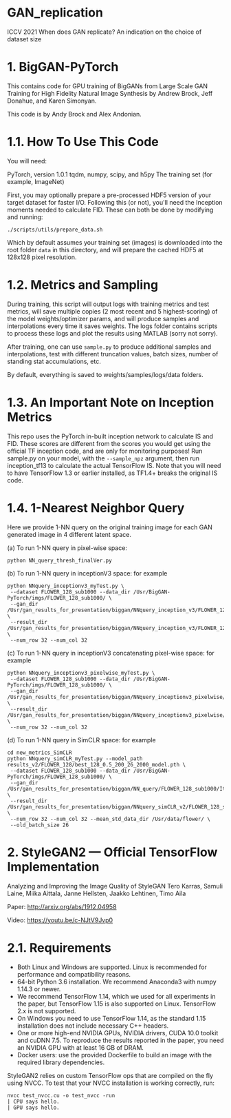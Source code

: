 # GAN_replication
ICCV 2021 When does GAN replicate? An indication on the choice of dataset size

# 1. BigGAN-PyTorch
This contains code for GPU training of BigGANs from Large Scale GAN Training for High Fidelity Natural Image Synthesis by Andrew Brock, Jeff Donahue, and Karen Simonyan.

This code is by Andy Brock and Alex Andonian.

# 1.1. How To Use This Code
You will need:

PyTorch, version 1.0.1
tqdm, numpy, scipy, and h5py
The training set (for example, ImageNet)

First, you may optionally prepare a pre-processed HDF5 version of your target dataset for faster I/O. Following this (or not), you'll need the Inception moments needed to calculate FID. These can both be done by modifying and running:
```
./scripts/utils/prepare_data.sh
```
Which by default assumes your training set (images) is downloaded into the root folder ```data``` in this directory, and will prepare the cached HDF5 at 128x128 pixel resolution.

# 1.2. Metrics and Sampling
During training, this script will output logs with training metrics and test metrics, will save multiple copies (2 most recent and 5 highest-scoring) of the model weights/optimizer params, and will produce samples and interpolations every time it saves weights. The logs folder contains scripts to process these logs and plot the results using MATLAB (sorry not sorry).

After training, one can use ```sample.py``` to produce additional samples and interpolations, test with different truncation values, batch sizes, number of standing stat accumulations, etc. 

By default, everything is saved to weights/samples/logs/data folders.

# 1.3. An Important Note on Inception Metrics
This repo uses the PyTorch in-built inception network to calculate IS and FID. These scores are different from the scores you would get using the official TF inception code, and are only for monitoring purposes! Run sample.py on your model, with the ```--sample_npz``` argument, then run inception_tf13 to calculate the actual TensorFlow IS. Note that you will need to have TensorFlow 1.3 or earlier installed, as TF1.4+ breaks the original IS code.

# 1.4. 1-Nearest Neighbor Query
Here we provide 1-NN query on the original training image for each GAN generated image in 4 different latent space.

(a) To run 1-NN query in pixel-wise space:
```
python NN_query_thresh_finalVer.py
```
(b) To run 1-NN query in inceptionV3 space: for example
```
python NNquery_inceptionv3_myTest.py \
 --dataset FLOWER_128_sub1000 --data_dir /Usr/BigGAN-PyTorch/imgs/FLOWER_128_sub1000/ \
 --gan_dir /Usr/gan_results_for_presentation/biggan/NNquery_inception_v3/FLOWER_128_sub1000/Itr38950/view_sampleSheetImgs/ \
 --result_dir /Usr/gan_results_for_presentation/biggan/NNquery_inception_v3/FLOWER_128_sub1000/Itr38950/ \
 --num_row 32 --num_col 32 
```
(c) To run 1-NN query in inceptionV3 concatenating pixel-wise space: for example
```
python NNquery_inceptionv3_pixelwise_myTest.py \
 --dataset FLOWER_128_sub1000 --data_dir /Usr/BigGAN-PyTorch/imgs/FLOWER_128_sub1000/ \
 --gan_dir /Usr/gan_results_for_presentation/biggan/NNquery_inceptionv3_pixelwise/FLOWER_128_sub1000/Itr38950/view_sampleSheetImgs/ \
 --result_dir /Usr/gan_results_for_presentation/biggan/NNquery_inceptionv3_pixelwise/FLOWER_128_sub1000/Itr38950/ \
 --num_row 32 --num_col 32
 ```
(d) To run 1-NN query in SimCLR space: for example
```
cd new_metrics_SimCLR
python NNquery_simCLR_myTest.py --model_path results_v2/FLOWER_128/best_128_0.5_200_26_2000_model.pth \
 --dataset FLOWER_128_sub1000 --data_dir /Usr/BigGAN-PyTorch/imgs/FLOWER_128_sub1000/ \
 --gan_dir /Usr/gan_results_for_presentation/biggan/NN_query/FLOWER_128_sub1000/Itr38950/view_sampleSheetImgs/ \
 --result_dir /Usr/gan_results_for_presentation/biggan/NNquery_simCLR_v2/FLOWER_128_sub1000/Itr38950/ \
 --num_row 32 --num_col 32 --mean_std_data_dir /Usr/data/flower/ \
 --old_batch_size 26
```

# 2. StyleGAN2 — Official TensorFlow Implementation
Analyzing and Improving the Image Quality of StyleGAN
Tero Karras, Samuli Laine, Miika Aittala, Janne Hellsten, Jaakko Lehtinen, Timo Aila

Paper: http://arxiv.org/abs/1912.04958

Video: https://youtu.be/c-NJtV9Jvp0

# 2.1. Requirements
* Both Linux and Windows are supported. Linux is recommended for performance and compatibility reasons.
* 64-bit Python 3.6 installation. We recommend Anaconda3 with numpy 1.14.3 or newer.
* We recommend TensorFlow 1.14, which we used for all experiments in the paper, but TensorFlow 1.15 is also supported on Linux. TensorFlow 2.x is not supported.
* On Windows you need to use TensorFlow 1.14, as the standard 1.15 installation does not include necessary C++ headers.
* One or more high-end NVIDIA GPUs, NVIDIA drivers, CUDA 10.0 toolkit and cuDNN 7.5. To reproduce the results reported in the paper, you need an NVIDIA GPU with at least 16 GB of DRAM.
* Docker users: use the provided Dockerfile to build an image with the required library dependencies.

StyleGAN2 relies on custom TensorFlow ops that are compiled on the fly using NVCC. To test that your NVCC installation is working correctly, run:
```
nvcc test_nvcc.cu -o test_nvcc -run
| CPU says hello.
| GPU says hello.
```




